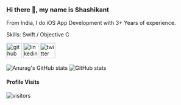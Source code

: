 ### Hi there 👋, my name is Shashikant
From India, I do iOS App Development with 3+ Years of experience.

Skills: Swift / Objective C 



[<img src='https://cdn.jsdelivr.net/npm/simple-icons@3.0.1/icons/github.svg' alt='github' height='40'>](https://github.com/ShashikantBhadke)  [<img src='https://cdn.jsdelivr.net/npm/simple-icons@3.0.1/icons/linkedin.svg' alt='linkedin' height='40'>](https://www.linkedin.com/in/shashikant-bhadke-447b61102/)  [<img src='https://cdn.jsdelivr.net/npm/simple-icons@3.0.1/icons/twitter.svg' alt='twitter' height='40'>](https://twitter.com/Shashi_Bhadke)  

<!-- [![Top Langs](https://github-readme-stats.vercel.app/api/top-langs/?username=ShashikantBhadke&layout=compact)](https://github.com/anuraghazra/github-readme-stats) -->
![Anurag's GitHub stats](https://github-readme-stats.vercel.app/api?username=ShashikantBhadke&show_icons=true&theme=transparent)
![GitHub stats](https://github-readme-stats.vercel.app/api?username=ShashikantBhadke&show_icons=true)  


#### Profile Visits 

![visitors](https://visitor-badge.glitch.me/badge?page_id=ShashikantBhadke)


